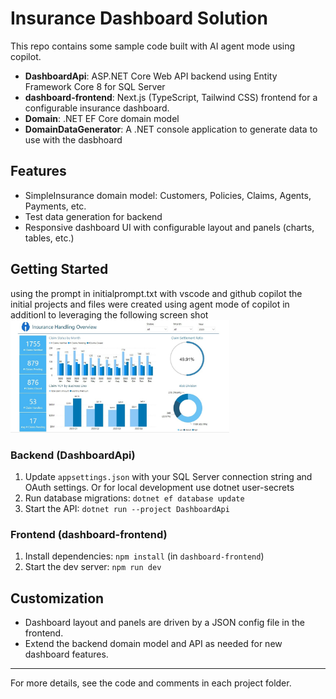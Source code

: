 # Insurance Dashboard Solution

This repo contains some sample code built with AI agent mode using copilot.

- **DashboardApi**: ASP.NET Core Web API backend using Entity Framework Core 8 for SQL Server 
- **dashboard-frontend**: Next.js (TypeScript, Tailwind CSS) frontend for a configurable insurance dashboard.
- **Domain**: .NET EF Core domain model
- **DomainDataGenerator**: A .NET console application to generate data to use with the dasbhoard

## Features
- SimpleInsurance domain model: Customers, Policies, Claims, Agents, Payments, etc.
- Test data generation for backend
- Responsive dashboard UI with configurable layout and panels (charts, tables, etc.)

## Getting Started
using the prompt in initialprompt.txt with vscode and github copilot the initial projects and files were created using agent mode of copilot in additionl to leveraging the following screen shot
<img src="./insurance-claim-analysis.jpg" width="350" title="insurance dashboard ex" alt="insurance dashboard image">

### Backend (DashboardApi)
1. Update `appsettings.json` with your SQL Server connection string and OAuth settings. Or for local development use dotnet user-secrets
2. Run database migrations: `dotnet ef database update`
3. Start the API: `dotnet run --project DashboardApi`

### Frontend (dashboard-frontend)
1. Install dependencies: `npm install` (in `dashboard-frontend`)
2. Start the dev server: `npm run dev`

## Customization
- Dashboard layout and panels are driven by a JSON config file in the frontend.
- Extend the backend domain model and API as needed for new dashboard features.

---

For more details, see the code and comments in each project folder.

